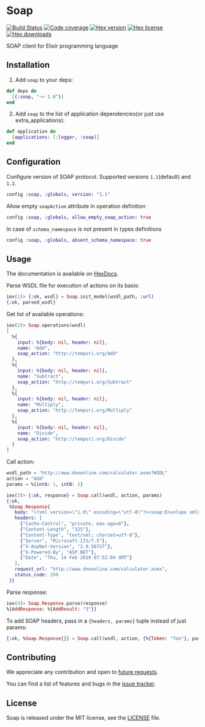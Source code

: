 # Soap
[![Build Status](https://travis-ci.org/elixir-soap/soap.svg?branch=master)](https://travis-ci.org/elixir-soap/soap)
[![Code coverage](https://img.shields.io/coveralls/github/elixir-soap/soap.svg?style=flat)](https://coveralls.io/github/elixir-soap/soap)
[![Hex version](https://img.shields.io/hexpm/v/soap.svg?style=flat)](https://hex.pm/packages/soap)
[![Hex license](https://img.shields.io/hexpm/l/soap.svg?style=flat)](https://hex.pm/packages/soap)
[![Hex downloads](https://img.shields.io/hexpm/dt/soap.svg?style=flat)](https://hex.pm/packages/soap)

SOAP client for Elixir programming language

## Installation

1) Add `soap` to your deps:

```elixir
def deps do
  [{:soap, "~> 1.0"}]
end
```
2) Add `soap` to the list of application dependencies(or just use extra_applications):

```elixir
def application do
  [applications: [:logger, :soap]]
end
```

## Configuration

Configure version of SOAP protocol. Supported versions `1.1`(default) and `1.2`.
```elixir
config :soap, :globals, version: "1.1"
```

Allow empty `soapAction` attribute in operation definition
```elixir
config :soap, :globals, allow_empty_soap_action: true
```

In case of `schema_namespace` is not present in types definitions
```elixir
config :soap, :globals, absent_schema_namespace: true
```

## Usage

The documentation is available on [HexDocs](https://hexdocs.pm/soap/api-reference.html).

Parse WSDL file for execution of actions on its basis:
```elixir
iex(1)> {:ok, wsdl} = Soap.init_model(wsdl_path, :url)
{:ok, parsed_wsdl}
```

Get list of available operations:
```elixir
iex(2)> Soap.operations(wsdl)
[
  %{
    input: %{body: nil, header: nil},
    name: "Add",
    soap_action: "http://tempuri.org/Add"
  },
  %{
    input: %{body: nil, header: nil},
    name: "Subtract",
    soap_action: "http://tempuri.org/Subtract"
  },
  %{
    input: %{body: nil, header: nil},
    name: "Multiply",
    soap_action: "http://tempuri.org/Multiply"
  },
  %{
    input: %{body: nil, header: nil},
    name: "Divide",
    soap_action: "http://tempuri.org/Divide"
  }
]
```

Call action:
```elixir
wsdl_path = "http://www.dneonline.com/calculator.asmx?WSDL"
action = "Add"
params = %{intA: 1, intB: 2}

iex(3)> {:ok, response} = Soap.call(wsdl, action, params)
{:ok,
 %Soap.Response{
   body: "<?xml version=\"1.0\" encoding=\"utf-8\"?><soap:Envelope xmlns:soap=\"http://schemas.xmlsoap.org/soap/envelope/\" xmlns:xsi=\"http://www.w3.org/2001/XMLSchema-instance\" xmlns:xsd=\"http://www.w3.org/2001/XMLSchema\"><soap:Body><AddResponse xmlns=\"http://tempuri.org/\"><AddResult>3</AddResult></AddResponse></soap:Body></soap:Envelope>",
   headers: [
     {"Cache-Control", "private, max-age=0"},
     {"Content-Length", "325"},
     {"Content-Type", "text/xml; charset=utf-8"},
     {"Server", "Microsoft-IIS/7.5"},
     {"X-AspNet-Version", "2.0.50727"},
     {"X-Powered-By", "ASP.NET"},
     {"Date", "Thu, 14 Feb 2019 07:52:04 GMT"}
   ],
   request_url: "http://www.dneonline.com/calculator.asmx",
   status_code: 200
 }}
```

Parse response:
```elixir
iex(4)> Soap.Response.parse(response)
%{AddResponse: %{AddResult: "3"}}
```

To add SOAP headers, pass in a `{headers, params}` tuple instead of just params:
```elixir
{:ok, %Soap.Response{}} = Soap.call(wsdl, action, {%{Token: "foo"}, params})
```

## Contributing
We appreciate any contribution and open to [future requests](https://github.com/elixir-soap/soap/pulls).

You can find a list of features and bugs in the [issue tracker](https://github.com/elixir-soap/soap/issues).

## License

Soap is released under the MIT license, see the [LICENSE](https://github.com/elixir-soap/soap/blob/master/LICENSE) file.
